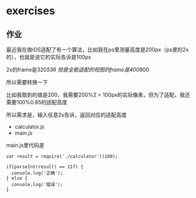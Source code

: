 # exercises


## 作业

最近我在做iOS适配了有一个算法，比如我在ps里测量高度是200px（ps里的2x的），也就是说它的实际告诉是100px

2x的frame是320*536
但是全能适配的视图的frame是400*800

所以需要转换一下

比如我取到的值是200，我需要200%2 = 100px的实际像素，但为了适配，我还需要100%0.85的适配高度


所以需求是，输入任意2x告诉，返回对应的适配高度

- calculator.js
- main.js

main.js里代码是

```
var result = require('./calculator')(100);

if(parseInt(result) == 117) {
  console.log('正确');
} else {
  console.log('错误');
}
```

